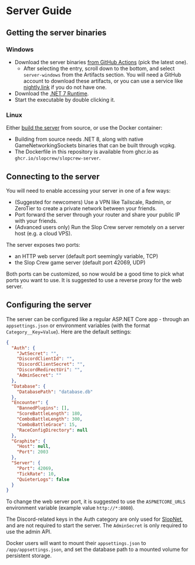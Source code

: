 # Server Guide

## Getting the server binaries

### Windows

- Download the server binaries [from GitHub Actions](https://github.com/SlopCrew/SlopCrew/actions/workflows/server.yml?query=branch%3Amain+event%3Apush) (pick the latest one).
  - After selecting the entry, scroll down to the bottom, and select `server-windows` from the Artifacts section. You will need a GitHub account to download these artifacts, or you can use a service like [nightly.link](https://nightly.link) if you do not have one.
- Download the [.NET 7 Runtime](https://dotnet.microsoft.com/en-us/download/dotnet/thank-you/runtime-7.0.10-windows-x64-installer).
- Start the executable by double clicking it.

### Linux

Either [build the server](https://github.com/SlopCrew/SlopCrew/blob/main/docs/Developer%20Guide.md) from source, or use the Docker container:

- Building from source needs .NET 8, along with native GameNetworkingSockets binaries that can be built through vcpkg.
- The Dockerfile in this repository is available from ghcr.io as `ghcr.io/slopcrew/slopcrew-server`.

## Connecting to the server

You will need to enable accessing your server in one of a few ways:

- (Suggested for newcomers) Use a VPN like Tailscale, Radmin, or ZeroTier to create a private network between your friends.
- Port forward the server through your router and share your public IP with your friends.
- (Advanced users only) Run the Slop Crew server remotely on a server host (e.g. a cloud VPS).

The server exposes two ports:

- an HTTP web server (default port seemingly variable, TCP)
- the Slop Crew game server (default port 42069, UDP)

Both ports can be customized, so now would be a good time to pick what ports you want to use. It is suggested to use a reverse proxy for the web server.

## Configuring the server

The server can be configured like a regular ASP.NET Core app - through an `appsettings.json` or environment variables (with the format `Category__Key=Value`). Here are the default settings:

```json
{
  "Auth": {
    "JwtSecret": "",
    "DiscordClientId": "",
    "DiscordClientSecret": "",
    "DiscordRedirectUri": "",
    "AdminSecret": ""
  },
  "Database": {
    "DatabasePath": "database.db"
  },
  "Encounter": {
    "BannedPlugins": [],
    "ScoreBattleLength": 180,
    "ComboBattleLength": 300,
    "ComboBattleGrace": 15,
    "RaceConfigDirectory": null
  },
  "Graphite": {
    "Host": null,
    "Port": 2003
  },
  "Server": {
    "Port": 42069,
    "TickRate": 10,
    "QuieterLogs": false
  }
}
```

To change the web server port, it is suggested to use the `ASPNETCORE_URLS` environment variable (example value `http://*:8080`).

The Discord-related keys in the Auth category are only used for [SlopNet](https://github.com/SlopCrew/slopnet), and are not required to start the server. The `AdminSecret` is only required to use the admin API.

Docker users will want to mount their `appsettings.json` to `/app/appsettings.json`, and set the database path to a mounted volume for persistent storage.
